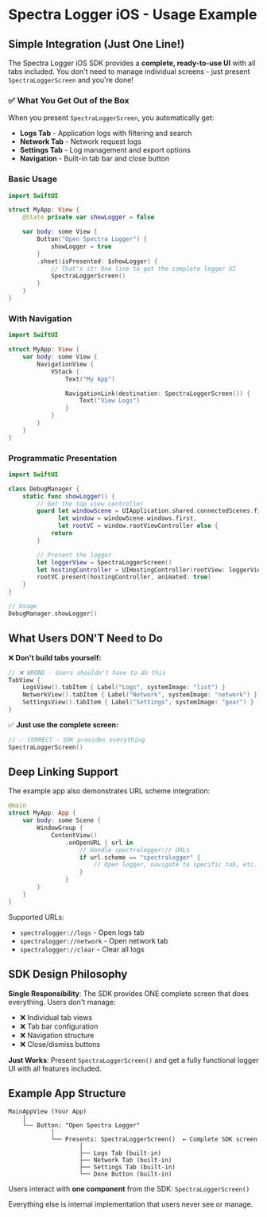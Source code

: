 # Spectra Logger iOS - Usage Example

## Simple Integration (Just One Line!)

The Spectra Logger iOS SDK provides a **complete, ready-to-use UI** with all tabs included. You don't need to manage individual screens - just present `SpectraLoggerScreen` and you're done!

### ✅ What You Get Out of the Box

When you present `SpectraLoggerScreen`, you automatically get:
- **Logs Tab** - Application logs with filtering and search
- **Network Tab** - Network request logs
- **Settings Tab** - Log management and export options
- **Navigation** - Built-in tab bar and close button

### Basic Usage

```swift
import SwiftUI

struct MyApp: View {
    @State private var showLogger = false

    var body: some View {
        Button("Open Spectra Logger") {
            showLogger = true
        }
        .sheet(isPresented: $showLogger) {
            // That's it! One line to get the complete logger UI
            SpectraLoggerScreen()
        }
    }
}
```

### With Navigation

```swift
import SwiftUI

struct MyApp: View {
    var body: some View {
        NavigationView {
            VStack {
                Text("My App")

                NavigationLink(destination: SpectraLoggerScreen()) {
                    Text("View Logs")
                }
            }
        }
    }
}
```

### Programmatic Presentation

```swift
import SwiftUI

class DebugManager {
    static func showLogger() {
        // Get the top view controller
        guard let windowScene = UIApplication.shared.connectedScenes.first as? UIWindowScene,
              let window = windowScene.windows.first,
              let rootVC = window.rootViewController else {
            return
        }

        // Present the logger
        let loggerView = SpectraLoggerScreen()
        let hostingController = UIHostingController(rootView: loggerView)
        rootVC.present(hostingController, animated: true)
    }
}

// Usage
DebugManager.showLogger()
```

## What Users DON'T Need to Do

❌ **Don't build tabs yourself:**
```swift
// ❌ WRONG - Users shouldn't have to do this
TabView {
    LogsView().tabItem { Label("Logs", systemImage: "list") }
    NetworkView().tabItem { Label("Network", systemImage: "network") }
    SettingsView().tabItem { Label("Settings", systemImage: "gear") }
}
```

✅ **Just use the complete screen:**
```swift
// ✅ CORRECT - SDK provides everything
SpectraLoggerScreen()
```

## Deep Linking Support

The example app also demonstrates URL scheme integration:

```swift
@main
struct MyApp: App {
    var body: some Scene {
        WindowGroup {
            ContentView()
                .onOpenURL { url in
                    // Handle spectralogger:// URLs
                    if url.scheme == "spectralogger" {
                        // Open logger, navigate to specific tab, etc.
                    }
                }
        }
    }
}
```

Supported URLs:
- `spectralogger://logs` - Open logs tab
- `spectralogger://network` - Open network tab
- `spectralogger://clear` - Clear all logs

## SDK Design Philosophy

**Single Responsibility**: The SDK provides ONE complete screen that does everything. Users don't manage:
- ❌ Individual tab views
- ❌ Tab bar configuration
- ❌ Navigation structure
- ❌ Close/dismiss buttons

**Just Works**: Present `SpectraLoggerScreen()` and get a fully functional logger UI with all features included.

## Example App Structure

```
MainAppView (Your App)
    │
    └── Button: "Open Spectra Logger"
            │
            └── Presents: SpectraLoggerScreen()  ← Complete SDK screen
                    │
                    ├── Logs Tab (built-in)
                    ├── Network Tab (built-in)
                    ├── Settings Tab (built-in)
                    └── Done Button (built-in)
```

Users interact with **one component** from the SDK: `SpectraLoggerScreen()`

Everything else is internal implementation that users never see or manage.
